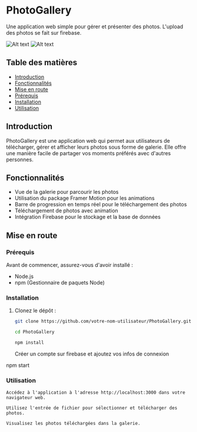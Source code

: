 # PhotoGallery

Une application web simple pour gérer et présenter des photos.
L'upload des photos se fait sur firebase.

![Alt text](<Capture d'écran 2024-01-25 173513.png>)
![Alt text](<Capture d'écran 2024-01-25 173542.png>)

## Table des matières

- [Introduction](#introduction)
- [Fonctionnalités](#fonctionnalités)
- [Mise en route](#mise-en-route)
- [Prérequis](#prérequis)
- [Installation](#installation)
- [Utilisation](#utilisation)

## Introduction

PhotoGallery est une application web qui permet aux utilisateurs de télécharger, gérer et afficher leurs photos sous forme de galerie. Elle offre une manière facile de partager vos moments préférés avec d'autres personnes.

## Fonctionnalités

- Vue de la galerie pour parcourir les photos
- Utilisation du package Framer Motion pour les animations
- Barre de progression en temps réel pour le téléchargement des photos
- Téléchargement de photos avec animation
- Intégration Firebase pour le stockage et la base de données

## Mise en route

### Prérequis

Avant de commencer, assurez-vous d'avoir installé :

- Node.js
- npm (Gestionnaire de paquets Node)

### Installation

1. Clonez le dépôt :

   ```bash
   git clone https://github.com/votre-nom-utilisateur/PhotoGallery.git

   cd PhotoGallery

   npm install
   ```

   Créer un compte sur firebase et ajoutez vos infos de connexion

npm start

### Utilisation

    Accédez à l'application à l'adresse http://localhost:3000 dans votre navigateur web.

    Utilisez l'entrée de fichier pour sélectionner et télécharger des photos.

    Visualisez les photos téléchargées dans la galerie.
